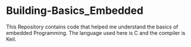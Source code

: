 # Building-Basics_Embedded
This Repository contains code that helped me understand the basics of embedded Programming. The language used here is C and the compiler is Keil.
